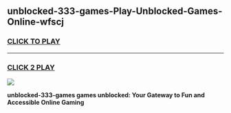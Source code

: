 
## unblocked-333-games-Play-Unblocked-Games-Online-wfscj
<h3>
<a href="https://premium76.site?title=unblocked-333-games&ref=25A">CLICK TO PLAY</a></h3>
<hr>

<h3>
<a href="https://premium76.site?title=unblocked-333-games&ref=25A">CLICK 2 PLAY</a>
  
</h3>

<a href="https://premium76.site?title=unblocked-333-games&ref=25A"><img src="https://clearcache.store/games.png"></a>


**unblocked-333-games games unblocked: Your Gateway to Fun and Accessible Online Gaming**
